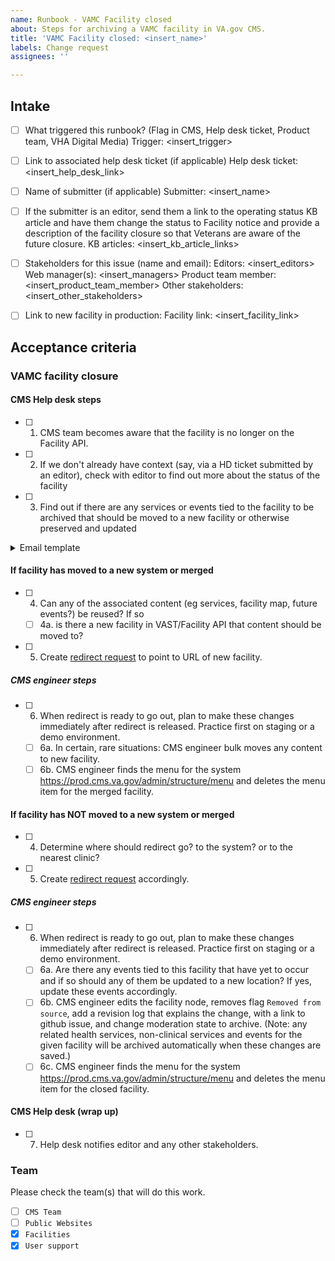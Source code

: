 ```yaml
---
name: Runbook - VAMC Facility closed
about: Steps for archiving a VAMC facility in VA.gov CMS.
title: 'VAMC Facility closed: <insert_name>'
labels: Change request
assignees: ''

---
```


## Intake
- [ ] What triggered this runbook? (Flag in CMS, Help desk ticket, Product team, VHA Digital Media)
Trigger: <insert_trigger>

- [ ] Link to associated help desk ticket (if applicable)
Help desk ticket: <insert_help_desk_link>

- [ ] Name of submitter (if applicable)
Submitter: <insert_name>

- [ ] If the submitter is an editor, send them a link to the operating status KB article and have them change the status to Facility notice and provide a description of the facility closure so that Veterans are aware of the future closure.
KB articles: <insert_kb_article_links>

- [ ] Stakeholders for this issue (name and email):
Editors: <insert_editors>
Web manager(s): <insert_managers>
Product team member: <insert_product_team_member>
Other stakeholders: <insert_other_stakeholders>

- [ ] Link to new facility in production:
Facility link: <insert_facility_link>

## Acceptance criteria

### VAMC facility closure

#### CMS Help desk steps
- [ ] 1. CMS team becomes aware that the facility is no longer on the Facility API.
- [ ] 2. If we don't already have context (say, via a HD ticket submitted by an editor), check with editor to find out more about the status of the facility
- [ ] 3. Find out if there are any services or events tied to the facility to be archived that should be moved to a new facility or otherwise preserved and updated

<details><summary>Email template </summary>

```
FROM: vacms email
SUBJECT: <facility name> removed from VAST
CC: Jeffrey.Grandon@va.gov, Steve.Tokar2@va.gov, Jennifer.Heiland-Luedtke@va.gov, David.Conlon@va.gov
BODY:

Hi [VAMC editor who owns the node in CMS ]

We see that [name of facility] has been removed from VAST. If this facility has been permanently closed or moved, you can now work with us to unpublish the facility from the CMS and remove it from VA.gov.

Because some Veterans may have bookmarked this facility, external sites may have linked to it, and because it can take a little time for search engines to catch up to web content, we want prevent errors and bad web experiences for our Veterans.

   In order to do that we have some questions about the nature of this closure so that we can help redirect Veterans to the right place and understand this change.

1. Was this facility replaced with another facility?
   If yes, which one?
2. Is there a news release or story about this published on your VAMC website?
3. Anything else we should know about this facility closure?

If this facility has been removed from VAST in error, please notify our Support Desk as well as your VAST coordinator.

[outro]

[CMS helpdesk signature]
```

</details>

#### If facility has moved to a new system or merged
- [ ] 4. Can any of the associated content (eg services, facility map, future events?) be reused? If so
  - [ ] 4a. is there a new facility in VAST/Facility API that content should be moved to?
- [ ] 5. Create [redirect request](https://github.com/department-of-veterans-affairs/va.gov-cms/issues/new?assignees=&labels=Redirect+request&template=redirect-request-facility-url.md&title=Redirect+Request+for%3A+%3Cinsert+facility+name%3E) to point to URL of new facility.

##### CMS engineer steps
- [ ] 6. When redirect is ready to go out, plan to make these changes immediately after redirect is released. Practice first on staging or a demo environment.
  - [ ] 6a. In certain, rare situations: CMS engineer bulk moves any content to new facility.
  - [ ] 6b. CMS engineer finds the menu for the system https://prod.cms.va.gov/admin/structure/menu and deletes the menu item for the merged facility.

#### If facility has NOT moved to a new system or merged
- [ ] 4. Determine where should redirect go? to the system? or to the nearest clinic?
- [ ] 5. Create [redirect request](https://github.com/department-of-veterans-affairs/va.gov-cms/issues/new?assignees=&labels=Redirect+request&template=redirect-request-facility-url.md&title=Redirect+Request+for%3A+%3Cinsert+facility+name%3E) accordingly.

##### CMS engineer steps
- [ ] 6. When redirect is ready to go out, plan to make these changes immediately after redirect is released. Practice first on staging or a demo environment.
  - [ ] 6a. Are there any events tied to this facility that have yet to occur and if so should any of them be updated to a new location? If yes, update these events accordingly.
  - [ ] 6b. CMS engineer edits the facility node, removes flag `Removed from source`, add a revision log that explains the change, with a link to github issue, and change moderation state to archive. (Note: any related health services, non-clinical services and events for the given facility will be archived automatically when these changes are saved.)
  - [ ] 6c. CMS engineer finds the menu for the system https://prod.cms.va.gov/admin/structure/menu and deletes the menu item for the closed facility.

#### CMS Help desk (wrap up)
- [ ] 7. Help desk notifies editor and any other stakeholders.

### Team
Please check the team(s) that will do this work.

- [ ] `CMS Team`
- [ ] `Public Websites`
- [x] `Facilities`
- [x] `User support`
